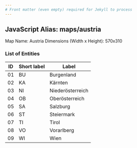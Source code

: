 ```yaml
---
# Front matter (even empty) required for Jekyll to process
---
```


## JavaScript Alias: maps/austria

Map Name: Austria
Dimensions (Width x Height): 570x310

### List of Entities

| ID  | Short label | Label            |
| --- | ----------- | ---------------- |
| 01  | BU          | Burgenland       |
| 02  | KA          | Kärnten          |
| 03  | NI          | Niederösterreich |
| 04  | OB          | Oberösterreich   |
| 05  | SA          | Salzburg         |
| 06  | ST          | Steiermark       |
| 07  | TI          | Tirol            |
| 08  | VO          | Vorarlberg       |
| 09  | WI          | Wien             |
